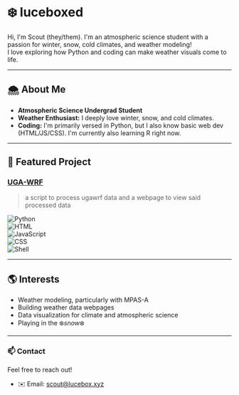 # ❄️ luceboxed

Hi, I'm Scout (they/them). I'm an atmospheric science student with a passion for winter, snow, cold climates, and weather modeling!  
I love exploring how Python and coding can make weather visuals come to life.

---

## 🌨️ About Me

- **Atmospheric Science Undergrad Student**  
- **Weather Enthusiast:** I deeply love winter, snow, and cold climates.
- **Coding:** I'm primarily versed in Python, but I also know basic web dev (HTML/JS/CSS). I'm currently also learning R right now.

---

## 🚀 Featured Project

### [UGA-WRF](https://github.com/UGA-WRF-Club/ugawrf)
> a script to process ugawrf data and a webpage to view said processed data

![Python](https://img.shields.io/badge/Python-66.3%25-blue?logo=python)  
![HTML](https://img.shields.io/badge/HTML-16.3%25-orange?logo=html5)  
![JavaScript](https://img.shields.io/badge/JavaScript-13.9%25-yellow?logo=javascript)  
![CSS](https://img.shields.io/badge/CSS-2.1%25-blue?logo=css3)  
![Shell](https://img.shields.io/badge/Shell-1.4%25-lightgrey?logo=shell)


---

## 🌎 Interests

- Weather modeling, particularly with MPAS-A
- Building weather data webpages
- Data visualization for climate and atmospheric science
- Playing in the ❄️*snow*❄️

---

### 📫 Contact

Feel free to reach out!

- ✉️ Email: scout@lucebox.xyz

